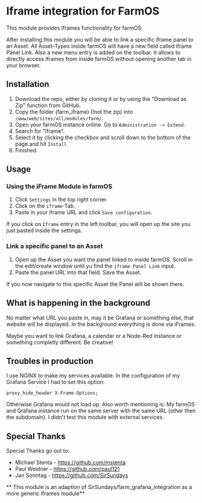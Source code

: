 # Iframe integration for FarmOS

This module provides iframes functionality for farmOS.

After installing this module you will be able to link a specific iframe panel to an Asset. All Asset-Types inside farmOS will have a new field called iframe Panel Link. Also a new menu entry is added on the toolbar. It allows to directly access iframes from inside farmOS without opening another tab in your browser.

## Installation

1. Download the repo, either by cloning it or by using the "Download as Zip" function from GitHub. 
1. Copy the folder (farm_iframe) (!not the zip) into `/www/web/sites/all/modules/farm/`.
1. Open your farmOS instance online. Go to `Administration -> Extend`. 
1. Search for "iframe".
1. Select it by clicking the checkbox and scroll down to the bottom of the page and hit `Install`
1. Finished

## Usage

### Using the iFrame Module in farmOS

1. Click `Settings` in the top right corner.
1. Click on the `iframe`-Tab.
1. Paste in your iframe URL and click `Save configuration`.

If you click on `Iframe` entry in the left toolbar, you will open up the site you just pasted inside the settings.

### Link a specific panel to an Asset

1. Open up the Asset you want the panel linked to inside farmOS. Scroll in the edit/create window until yu find the `iframe Panel Link` input.
1. Paste the panel URL into that field. Save the Asset.

If you now navigate to this specific Asset the Panel will be shown there.

## What is happening in the background

No matter what URL you paste in, may it be Grafana or something else, that website will be displayed.
In the background everything is done via iFrames.

Maybe you want to link Grafana, a calendar or a Node-Red instance or something completly different. Be creative!


## Troubles in production

I use NGINX to make my services available. In the configuration of my Grafana Service I had to set this option:

```
proxy_hide_header X-Frame-Options;
```

Otherwise Grafana would not load up. Also worth mentioning is: My farmOS and Grafana instance run on the same server with the same URL (other then the subdomain). I didn't test this module with external services.

## Special Thanks
Special Thanks go out to:
- Michael Stenta - https://github.com/mstenta
- Paul Weidner - https://github.com/paul121
- Jan Sonntag - https://github.com/SirSundays


** This module is an adaption of SirSundays/farm_grafana_integration as a more generic iframes module**
